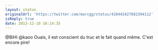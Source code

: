 ```yaml
---
layout: status
originalUrl: 'https://twitter.com/marcgg/status/410442427682394112'
isReply: true
date: 2013-12-10 16:14:35
---
```


@BiHi @kaoo Ouais, il est conscient du truc et le fait quand même. C'est encore pire!
